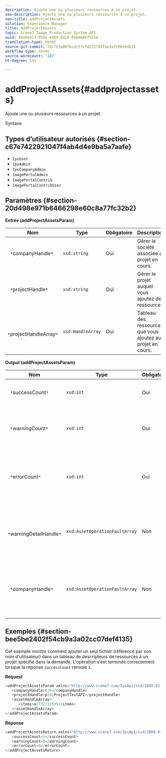 ```yaml
---
description: Ajoute une ou plusieurs ressources à un projet.
seo-description: Ajoute une ou plusieurs ressources à un projet.
seo-title: addProjectAssets
solution: Experience Manager
title: addProjectAssets
topic: Scene7 Image Production System API
uuid: 48abea17-058e-4469-bb16-0abee8ef5214
translation-type: tm+mt
source-git-commit: 7bc7b3a86fbcdc57cfdc31745fae3afc06e44b15
workflow-type: tm+mt
source-wordcount: '187'
ht-degree: 11%

---
```



# addProjectAssets{#addprojectassets}

Ajoute une ou plusieurs ressources à un projet.

Syntaxe

## Types d’utilisateur autorisés {#section-c67e7422921047f4ab4d4e9ba5a7aafe}

* `IpsUser`
* `IpsAdmin`
* `IpsCompanyAdmin`
* `ImagePortalAdmin`
* `ImagePortalContrib`
* `ImagePortalContribUser`

## Paramètres {#section-20d498e971b6466298e60c8a77fc32b2}

**Entrée (addProjectAssetsParam)**

| Nom | Type | Obligatoire | Description |
|---|---|---|---|
| ` *`companyHandle`*` | `xsd:string` | Oui | Gérer la société associée au projet en cours. |
| ` *`projectHandle`*` | `xsd:string` | Oui | Gérer le projet auquel vous ajoutez des ressources. |
| ` *`projectHandleArray`*` | `xsd:HandleArray` | Oui | Tableau des ressources que vous ajoutez au projet en cours. |

**Output (addProjectAssetsParam)**

| Nom | Type | Obligatoire | Description |
|---|---|---|---|
| ` *`successCount`*` | `xsd:int` | Oui | Nombre de ressources ajoutées avec succès. |
| ` *`warningCount`*` | `xsd:int` | Oui | Nombre d’avertissements générés lorsque l’opération tentait d’ajouter des ressources à un projet. |
| ` *`errorCount`*` | `xsd:int` | Oui | Nombre d’erreurs générées lorsque l’opération tentait d’ajouter des ressources à un projet. |
| ` *`warningDetailHandle`*` | `xsd:AssetOperationFaultArray` | Non | Tableau des avertissements générés par les ressources lorsque l’opération tentait de les ajouter à un projet. |
| ` *`companyHandle`*` | `xsd:AssetOperationFaultArray` | Non | Tableau des erreurs générées par les ressources lorsque l&#39;opération tentait de les ajouter à un projet. |

## Exemples {#section-bee5be2402f54cb9a3a02cc07def4135}

Cet exemple montre comment ajouter un seul fichier (référencé par son nom d&#39;utilisateur) dans un tableau de descripteurs de ressources à un projet spécifié dans la demande. L&#39;opération s&#39;est terminée correctement lorsque la réponse `successCount` renvoie `1`.

**Request**

```java
<addProjectAssetsParam xmlns="http://www.scene7.com/IpsApi/xsd/2008-01-15">
   <companyHandle>c|6</companyHandle>
   <projectHandle>p|6|ProjectTestAPI</projectHandle>
   <assetHandleArray>
      <items>a|732|1|535</items>
   </assetHandleArray>
</addProjectAssetsParam>
```

**Réponse**

```java
<addProjectAssetsReturn xmlns="http://www.scene7.com/IpsApi/xsd/2008-01-15">
   <successCount>1</successCount>
   <warningCount>0</warningCount>
   <errorCount>0</errorCount>
</addProjectAssetsReturn>
```

